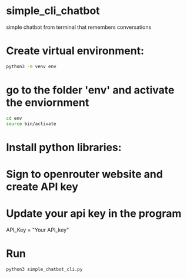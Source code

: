 # simple_cli_chatbot
simple chatbot from terminal that remembers conversations

# Create virtual environment:
```bash
python3 -m venv env
```

# go to the folder 'env' and activate the enviornment
```bash
cd env
source bin/activate
```

# Install python libraries:

# Sign to openrouter website and create API key

# Update your api key in the program
API_Key = "Your API_key"

# Run 
```bash
python3 simple_chatbot_cli.py
```

